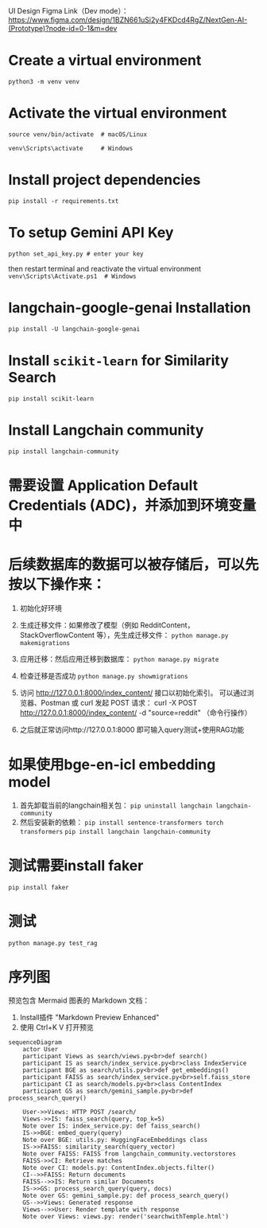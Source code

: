 UI Design Figma Link（Dev mode）：https://www.figma.com/design/1BZN661uSi2y4FKDcd4RgZ/NextGen-AI-(Prototype)?node-id=0-1&m=dev

# Create a virtual environment
```python3 -m venv venv```

# Activate the virtual environment
```source venv/bin/activate  # macOS/Linux```

```venv\Scripts\activate     # Windows```

# Install project dependencies
```pip install -r requirements.txt```

# To setup Gemini API Key
```python set_api_key.py # enter your key``` 

then restart terminal and reactivate the virtual environment
```venv\Scripts\Activate.ps1  # Windows```

# langchain-google-genai Installation
```pip install -U langchain-google-genai```

# Install `scikit-learn` for Similarity Search
```pip install scikit-learn```

# Install Langchain community
```pip install langchain-community```

# 需要设置 Application Default Credentials (ADC)，并添加到环境变量中

# 后续数据库的数据可以被存储后，可以先按以下操作来：
1. 初始化好环境
2. 生成迁移文件：如果修改了模型（例如 RedditContent，StackOverflowContent 等），先生成迁移文件：
`python manage.py makemigrations`

3. 应用迁移：然后应用迁移到数据库：
`python manage.py migrate`
4. 检查迁移是否成功
`python manage.py showmigrations`
1. 访问 http://127.0.0.1:8000/index_content/ 接口以初始化索引。
可以通过浏览器、Postman 或 curl 发起 POST 请求：
curl -X POST http://127.0.0.1:8000/index_content/ -d "source=reddit" （命令行操作）
2. 之后就正常访问http://127.0.0.1:8000 即可输入query测试+使用RAG功能

# 如果使用bge-en-icl embedding model
1. 首先卸载当前的langchain相关包：
`pip uninstall langchain langchain-community`
2. 然后安装新的依赖：
`pip install sentence-transformers torch transformers`
`pip install langchain langchain-community`

# 测试需要install faker
`pip install faker`

# 测试
`python manage.py test_rag`

# 序列图
预览包含 Mermaid 图表的 Markdown 文档：
1. Install插件 "Markdown Preview Enhanced"
2. 使用 Ctrl+K V 打开预览


```mermaid
sequenceDiagram
    actor User
    participant Views as search/views.py<br>def search()
    participant IS as search/index_service.py<br>class IndexService
    participant BGE as search/utils.py<br>def get_embeddings()
    participant FAISS as search/index_service.py<br>self.faiss_store
    participant CI as search/models.py<br>class ContentIndex
    participant GS as search/gemini_sample.py<br>def process_search_query()

    User->>Views: HTTP POST /search/
    Views->>IS: faiss_search(query, top_k=5)
    Note over IS: index_service.py: def faiss_search()
    IS->>BGE: embed_query(query)
    Note over BGE: utils.py: HuggingFaceEmbeddings class
    IS->>FAISS: similarity_search(query_vector)
    Note over FAISS: FAISS from langchain_community.vectorstores
    FAISS->>CI: Retrieve matches
    Note over CI: models.py: ContentIndex.objects.filter()
    CI-->>FAISS: Return documents
    FAISS-->>IS: Return similar Documents
    IS->>GS: process_search_query(query, docs)
    Note over GS: gemini_sample.py: def process_search_query()
    GS-->>Views: Generated response
    Views-->>User: Render template with response
    Note over Views: views.py: render('searchwithTemple.html')
```